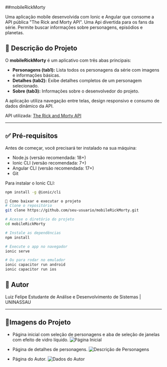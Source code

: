 ##mobileRickMorty

Uma aplicação mobile desenvolvida com Ionic e Angular que consome a API pública "The Rick and Morty API". Uma Api divertida para os fans da série. Permite buscar informações sobre personagens, episódios e planetas.

## 📱 Descrição do Projeto

O **mobileRickMorty** é um aplicativo com três abas principais:

- **Personagens (tab1):** Lista todos os personagens da série com imagens e informações básicas.
- **Detalhes (tab2):** Exibe detalhes completos de um personagem selecionado.
- **Sobre (tab3):** Informações sobre o desenvolvedor do projeto.

A aplicação utiliza navegação entre telas, design responsivo e consumo de dados dinâmico da API.

API utilizada: [The Rick and Morty API](https://rickandmortyapi.com/)

---

## ✅ Pré-requisitos

Antes de começar, você precisará ter instalado na sua máquina:

- Node.js (versão recomendada: 18+)
- Ionic CLI (versão recomendada: 7+)
- Angular CLI (versão recomendada: 17+)
- Git

Para instalar o Ionic CLI:
```bash
npm install -g @ionic/cli

💾 Como baixar e executar o projeto
# Clone o repositório
git clone https://github.com/seu-usuario/mobileRickMorty.git

# Acesse o diretório do projeto
cd mobileRickMorty

# Instale as dependências
npm install

# Execute o app no navegador
ionic serve

# Ou para rodar no emulador
ionic capacitor run android
ionic capacitor run ios
```
## 👤 Autor
Luiz Felipe
Estudante de Análise e Desenvolvimento de Sistemas | UNINASSAU

---

## 📸Imagens do Projeto
- Página inicial com seleção de personagens e aba de seleção de janelas com efeito de vidro líquido.
  ![Página Inicial](https://github.com/user-attachments/assets/bfe723a7-e3b9-484a-9f88-a9db009c81aa)

- Página de detalhes de personagens.
  ![Descrição de Personagens](https://github.com/user-attachments/assets/16965924-407c-4603-9b56-f03cbe6a2945)

- Página do Autor.
  ![Dados do Autor](https://github.com/user-attachments/assets/c742c9ac-c80c-454f-9da2-16d7ccd6afdc)



